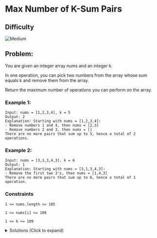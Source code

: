# Max Number of K-Sum Pairs

## Difficulty

![Medium](https://img.shields.io/badge/medium-ef6c00?style=for-the-badge&logoColor=white)

## Problem:

You are given an integer array nums and an integer k.

In one operation, you can pick two numbers from the array whose sum equals k and remove them from the array.

Return the maximum number of operations you can perform on the array.

### Example 1:

```
Input: nums = [1,2,3,4], k = 5
Output: 2
Explanation: Starting with nums = [1,2,3,4]:
- Remove numbers 1 and 4, then nums = [2,3]
- Remove numbers 2 and 3, then nums = []
There are no more pairs that sum up to 5, hence a total of 2 operations.
```

### Example 2:

```
Input: nums = [3,1,3,4,3], k = 6
Output: 1
Explanation: Starting with nums = [3,1,3,4,3]:
- Remove the first two 3's, then nums = [1,4,3]
There are no more pairs that sum up to 6, hence a total of 1 operation.
```

### Constraints

`1 <= nums.length <= 105`

`1 <= nums[i] <= 109`

`1 <= k <= 109`

<details>
  <summary>Solutions (Click to expand)</summary>

### Explanation

There are two possible efficient solutions here. One avoid brute force and runs at `O(nlogn)` time with `O(1)` space. The other sacrifices `O(n)` space for an `O(n)` runtime.

#### Two pointers

This solution uses two pointer on a sorted array to find pairs that sum to `k`. Both start at each end `i, j` and move towards middle until they reach the same index. At each index, the sum of `nums[i] + nums[j]` will de compared to `k`. If the sum is equal to k the count if incremented by one and both pointer are moved towards the center simulating that both numbers have been removed from the array. If the sum is smaller than `k`, the left pointer `i` is moved to the right to a greater number to increase the sum. If the sum is greater than `k`, the `j` pointer is moved to the left to a smaller number to decrease the sum. Once all number have been visited, or `i == j` the count is incremented.

```
k = 5
[1,2,3,4]
 ^     ^
1 + 4 = 5 // 1 and 4 is a k-sum pair increment the count
-----------------------------------------------------------

k = 6
[1,2,3,4]
 ^     ^
 1 + 4 = 5 // sum is less than k increment the left pointer to increase the sum
 -----------------------------------------------------------

k = 4
[1,2,3,4]
^      ^
1 + 4 = 5 // sum is greater than k decrement the right pointer to decrease the sum
```

As an added optimization, every time we increment the `i` pointer or decrement the `j` pointer by itself, we can use a while loop to repeatedly move that pointer until we reach a new unique number. This will ensure we do not make unnecessary comparisons on repeated sums.

```
k = 6
[1,1,2,3,4]
 ^       ^
1 + 4 = 5 // sum is less than k, increment the left pointer until we find a new unique number

[1,1,2,3,4]
     ^   ^
2 + 4 = 6 // 2 and 4 is a k-sum pair, increment the count
```

#### Frequency Map

Imagine an array with only two different numbers and a `k` of 6

```
[2,2,2,4,4,4,4,4,4]
2 = 3
4 = 6
```

We can calculate the number of `k` sum pairs by taking the frequency of `2`s in the array and the frequency of `4`s in the array and finding the max number of pairs we can make out of them, or `min(frequency(2), frequency(4))`

We can apply this solution to a regular array by building a frequency map, iterating over the freq map and for every `i` key check if the frequency map also contains its complement or `k - i`. If it does we can find the number of possible pairs we can make out of these two number by using `min(freq(i), freq(k - i))`. To simulate removing the numbers from the array, set the frequencies of these numbers to 0.

One edge case we have to consider with this method is for number who's complement is itself
Example

```
k = 6
i = 3
k - i = 3
```

We cant take `min(freq(3), freq(3))` since we can only make `freq(3) / 2` numbers of pairs with itself.

- [JavaScript](./max-number-of-k-sum-pairs.js)
- [TypeScript](./max-number-of-k-sum-pairs.ts)
- [Java](./max-number-of-k-sum-pairs.java)
- [Go](./max-number-of-k-sum-pairs.go)
</details>
